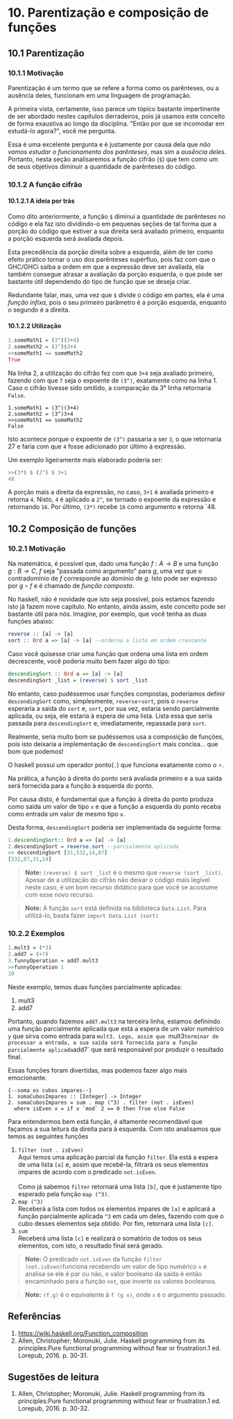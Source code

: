 # 10. Parentização e composição de funções

## 10.1 Parentização

### 10.1.1 Motivação

Parentização é um termo que se refere a forma como os parênteses, ou a ausência deles, funcionam em uma linguagem de programação. 

A primeira vista, certamente, isso parece um tópico bastante impertinente de ser abordado nestes capítulos derradeiros, pois já usamos este conceito de forma exaustiva ao longo da disciplina. "Então por que se incomodar em estudá-lo agora?", você me pergunta.

Essa é uma excelente pergunta e é justamente por causa dela que _não vamos estudar o funcionamento dos parênteses_, mas sim a _ausência deles_. Portanto, nesta seção analisaremos a função cifrão (`$`) que tem como um de seus objetivos diminuir a quantidade de parênteses do código.

### 10.1.2 A função cifrão

#### 10.1.2.1 A ideia por trás

Como dito anteriormente, a função `$` diminui a quantidade de parênteses no código e ela faz isto dividindo-o em pequenas seções de tal forma que a porção do código que estiver a sua direita será avaliado primeiro, enquanto a porção esquerda será avaliada depois.

Esta precedência da porção direita sobre a esquerda, além de ter como efeito prático tornar o uso dos parênteses supérfluo, pois faz com que o GHC/GHCi saiba a ordem em que a expressão deve ser avaliada, ela também consegue atrasar a avaliação da porção esquerda, o que pode ser bastante útil dependendo do tipo de função que se deseja criar.

Redundante falar, mas, uma vez que `$` divide o código em partes, ela é uma _função infixa_, pois o seu primeiro parâmetro é a porção esquerda, enquanto o segundo é a direita.

#### 10.1.2.2 Utilização

```haskell
1.someMath1 = (3^)(3+4)
2.someMath2 = (3^)$3+4
>>someMath1 == someMath2 
True
```

Na linha 2, a utilização do cifrão fez com que `3+4` seja avaliado primeiro, fazendo com que `7` seja o expoente de `(3^)`, exatamente como na linha 1. Caso o cifrão tivesse sido omitido, a comparação da 3° linha retornaria `False`.

```
1.someMath1 = (3^)(3+4)
2.someMath2 = (3^)3+4
>>someMath1 == someMath2 
False
```

Isto acontece porque o expoente de `(3^)` passaria a ser `3`, o que retornaria 27 e faria com que `4` fosse adicionado por último à expressão.

Um exemplo ligeiramente mais elaborado poderia ser:

```haskell
>>(3*) $ (2^) $ 3+1
48
```

A porção mais a direita da expressão, no caso, `3+1` é avaliada primeiro e retorna `4`. Nisto, `4` é aplicado a `2^`, se tornado o expoente da expressão e retornando `16`. Por último, `(3*)` recebe `16` como argumento e retorna `48.

## 10.2 Composição de funções

### 10.2.1 Motivação

Na matemática, é possível que, dado uma função $f:A \rightarrow B$ e uma função $g:B \rightarrow C$, $f$ seja "passada como argumento" para $g$, uma vez que o contradomínio de $f$ corresponde ao domínio de $g$. Isto pode ser expresso por $g \circ f$ e é chamado de _função composta_.

No haskell, não é novidade que isto seja possível, pois estamos fazendo isto já fazem nove capítulo. No entanto, ainda assim, este conceito pode ser bastante útil para nós. Imagine, por exemplo, que você tenha as duas funções abaixo:

```haskell
reverse :: [a] -> [a]
sort :: Ord a => [a] -> [a] --orderna a lista em ordem crescente
```

Caso você quisesse criar uma função que ordena uma lista em ordem decrescente, você poderia muito bem fazer algo do tipo:

```haskell
descendingSort :: Ord a => [a] -> [a]
descendingSort _list = (reverse) $ sort _list
```

No entanto, caso pudéssemos usar funções compostas, poderíamos definir `descendingSort` como, simplesmente, `reverse`$\circ$`sort`, pois o `reverse` esperaria a saída do `sort` e, `sort`, por sua vez, estaria sendo parcialmente aplicada, ou seja, ele estaria à espera de uma lista. Lista essa que seria passada para `descendingSort` e, imediatamente, repassada para `sort`.

Realmente, seria muito bom se pudéssemos usa a composição de funções, pois isto deixaria a implementação de `descendingSort` mais concisa... que bom que podemos!

O haskell possui um operador ponto(`.`) que funciona exatamente como o $\circ$. 

Na prática, a função à direita do ponto será avaliada primeiro e a sua saída será fornecida para a função à esquerda do ponto.

Por causa disto, é fundamental que a função à direita do ponto produza como saída um valor de tipo `x` e que a função a esquerda do ponto receba como entrada um valor de mesmo tipo `x`.

Desta forma, `descendingSort` poderia ser implementada da seguinte forma:

```haskell
1.descendingSort:: Ord a => [a] -> [a]
2.descendingSort = reverse.sort --parcialmente aplicada
>> descendingSort [31,532,14,87]
[532,87,31,14]
```

> **Note:** `(reverse) $ sort _list` é o mesmo que `reverse (sort _list)`. Apesar de a utilização do cifrão não deixar o código mais legível neste caso, é um bom recurso didático para que você se acostume com esse novo recurso.

> **Note:** A função `sort` está definida na biblioteca `Data.List`. Para utilizá-lo, basta fazer `import Data.List (sort)`


### 10.2.2 Exemplos

```haskell
1.mult3 = (*3)
2.add7 = (+7)
3.funnyOperation = add7.mult3
>>funnyOperation 1
10
```

Neste exemplo, temos duas funções parcialmente aplicadas:

1. mult3
2. add7

Portanto, quando fazemos `add7.mult3` na terceira linha, estamos definindo uma função parcialmente aplicada que está a espera de um valor numérico `y` que sirva como entrada para `mult3. Logo, assim que `mult3` terminar de processar a entrada, a sua saída será fornecida para a função parcialmente aplicada `add7` que será responsável por produzir o resultado final.

Essas funções foram divertidas, mas podemos fazer algo mais emocionante.

```
{--soma os cubos impares--}
1. somaCubosImpares :: [Integer] -> Integer
2. somaCubosImpares = sum . map (^3) . filter (not . isEven)
  where isEven x = if x `mod` 2 == 0 then True else False
```

Para entendermos bem está função, é altamente recomendável que façamos a sua leitura da direita para à esquerda. Com isto analisamos que temos as seguintes funções  

1. `filter (not . isEven)`<br> Aqui temos uma aplicação parcial da função `filter`. Ela está a espera de uma lista `[a]` e, assim que recebê-la, filtrará os seus elementos impares de acordo com o predicado `not.isEven`.<br><br>Como já sabemos `filter` retornará uma lista `[b]`, que é justamente tipo esperado pela função `map (^3)`. 
2. `map (^3)`<br>Receberá a lista com todos os elementos impares de `[a]` e aplicará a função parcialmente aplicada `^3` em cada um deles, fazendo com que o cubo desses elementos seja obtido. Por fim, retornará uma lista `[c]`.
3. `sum`<br> Receberá uma lista `[c]` e realizará o somatório de todos os seus elementos, com isto, o resultado final será gerado.


> **Note:** O predicado `not.isEven` da função `filter (not.isEven)`funciona recebendo um valor de tipo numérico `x` e analisa se ele é par ou não, o valor booleano da saída é então encaminhado para a função `not`, que inverte os valores booleanos.

> **Note:** `(f.g)` é o equivalente à `f (g x)`, onde `x` é o argumento passado.

## Referências

1. https://wiki.haskell.org/Function_composition
2. Allen, Christopher; Moronuki, Julie. Haskell programming from its principles:Pure functional programming without fear or frustration.1 ed. Lorepub, 2016. p. 30-31.

## Sugestões de leitura

1. Allen, Christopher; Moronuki, Julie. Haskell programming from its principles:Pure functional programming without fear or frustration.1 ed. Lorepub, 2016. p. 30-32.
